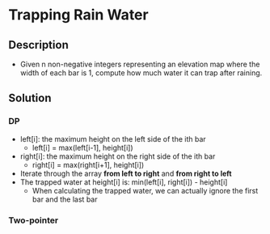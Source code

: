 # Trapping Rain Water

## Description

* Given n non-negative integers representing an elevation map where the width of each bar is 1, compute how much water it can trap after raining.

## Solution

### DP

* left[i]: the maximum height on the left side of the ith bar
  * left[i] = max(left[i-1], height[i])
* right[i]: the maximum height on the right side of the ith bar
  * right[i] = max(right[i+1], height[i])
* Iterate through the array **from left to right** and **from right to left**
* The trapped water at height[i] is: min(left[i], right[i]) - height[i]
  * When calculating the trapped water, we can actually ignore the first bar and the last bar

### Two-pointer
